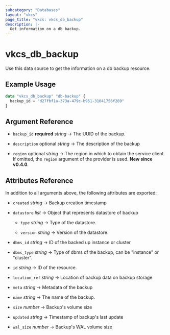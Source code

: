```yaml
---
subcategory: "Databases"
layout: "vkcs"
page_title: "vkcs: vkcs_db_backup"
description: |-
  Get information on a db backup.
---
```


# vkcs_db_backup

Use this data source to get the information on a db backup resource.

## Example Usage

```terraform
data "vkcs_db_backup" "db-backup" {
  backup_id = "d27fbf1a-373a-479c-b951-31041756f289"
}
```

## Argument Reference
- `backup_id` **required** *string* &rarr;  The UUID of the backup.

- `description` optional *string* &rarr;  The description of the backup

- `region` optional *string* &rarr;  The region in which to obtain the service client. If omitted, the `region` argument of the provider is used. **New since v0.4.0**.


## Attributes Reference
In addition to all arguments above, the following attributes are exported:
- `created` *string* &rarr;  Backup creation timestamp

- `datastore`  *list* &rarr;  Object that represents datastore of backup
  - `type` *string* &rarr;  Type of the datastore.

  - `version` *string* &rarr;  Version of the datastore.


- `dbms_id` *string* &rarr;  ID of the backed up instance or cluster

- `dbms_type` *string* &rarr;  Type of dbms of the backup, can be "instance" or "cluster".

- `id` *string* &rarr;  ID of the resource.

- `location_ref` *string* &rarr;  Location of backup data on backup storage

- `meta` *string* &rarr;  Metadata of the backup

- `name` *string* &rarr;  The name of the backup.

- `size` *number* &rarr;  Backup's volume size

- `updated` *string* &rarr;  Timestamp of backup's last update

- `wal_size` *number* &rarr;  Backup's WAL volume size



